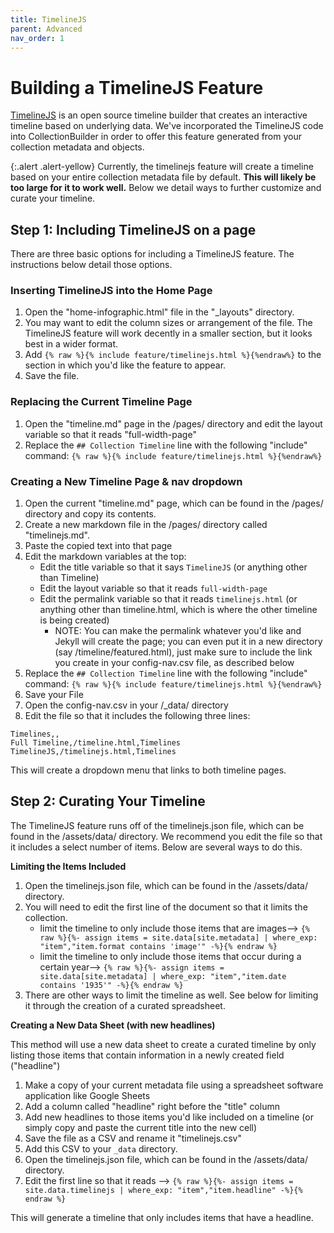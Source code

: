 ```yaml
---
title: TimelineJS
parent: Advanced
nav_order: 1
---
```


# Building a TimelineJS Feature

[TimelineJS](http://timeline.knightlab.com/) is an open source timeline builder that creates an interactive timeline based on underlying data. 
We've incorporated the TimelineJS code into CollectionBuilder in order to offer this feature generated from your collection metadata and objects. 

{:.alert .alert-yellow}
Currently, the timelinejs feature will create a timeline based on your entire collection metadata file by default. 
**This will likely be too large for it to work well.** 
Below we detail ways to further customize and curate your timeline. 

## Step 1: Including TimelineJS on a page

There are three basic options for including a TimelineJS feature. The instructions below detail those options. 

### Inserting TimelineJS into the Home Page

1. Open the "home-infographic.html" file in the "_layouts" directory. 
2. You may want to edit the column sizes or arrangement of the file. The TimelineJS feature will work decently in a smaller section, but it looks best in a wider format. 
3. Add `{% raw %}{% include feature/timelinejs.html %}{%endraw%}` to the section in which you'd like the feature to appear. 
4. Save the file.

### Replacing the Current Timeline Page

1. Open the "timeline.md" page in the /pages/ directory and edit the layout variable so that it reads "full-width-page"
2. Replace the `## Collection Timeline` line with the following "include" command: `{% raw %}{% include feature/timelinejs.html %}{%endraw%}`

### Creating a New Timeline Page & nav dropdown

1. Open the current "timeline.md" page, which can be found in the /pages/ directory and copy its contents. 
2. Create a new markdown file in the /pages/ directory called "timelinejs.md".
3. Paste the copied text into that page
4. Edit the markdown variables at the top: 
    - Edit the title variable so that it says `TimelineJS` (or anything other than Timeline) 
    - Edit the layout variable so that it reads `full-width-page`
    - Edit the permalink variable so that it reads `timelinejs.html` (or anything other than timeline.html, which is where the other timeline is being created)
        - NOTE: You can make the permalink whatever you'd like and Jekyll will create the page; you can even put it in a new directory (say /timeline/featured.html), just make sure to include the link you create in your config-nav.csv file, as described below
5. Replace the `## Collection Timeline` line with the following "include" command: `{% raw %}{% include feature/timelinejs.html %}{%endraw%}`
6. Save your File
7. Open the config-nav.csv in your /_data/ directory
8. Edit the file so that it includes the following three lines: 

```
Timelines,,
Full Timeline,/timeline.html,Timelines
TimelineJS,/timelinejs.html,Timelines
```

This will create a dropdown menu that links to both timeline pages. 

## Step 2: Curating Your Timeline 

The TimelineJS feature runs off of the timelinejs.json file, which can be found in the /assets/data/ directory. 
We recommend you edit the file so that it includes a select number of items.
Below are several ways to do this. 

**Limiting the Items Included**

1. Open the timelinejs.json file, which can be found in the /assets/data/ directory.
2. You will need to edit the first line of the document so that it limits the collection.
    - limit the timeline to only include those items that are images--> `{% raw %}{%- assign items = site.data[site.metadata] | where_exp: "item","item.format contains 'image'" -%}{% endraw %}`
    - limit the timeline to only include those items that occur during a certain year--> `{% raw %}{%- assign items = site.data[site.metadata] | where_exp: "item","item.date contains '1935'" -%}{% endraw %}` 
3. There are other ways to limit the timeline as well. See below for limiting it through the creation of a curated spreadsheet.

**Creating a New Data Sheet (with new headlines)**

This method will use a new data sheet to create a curated timeline by only listing those items that contain information in a newly created field ("headline")

1. Make a copy of your current metadata file using a spreadsheet software application like Google Sheets
2. Add a column called "headline" right before the "title" column
3. Add new headlines to those items you'd like included on a timeline (or simply copy and paste the current title into the new cell)
4. Save the file as a CSV and rename it "timelinejs.csv" 
5. Add this CSV to your `_data` directory.
6. Open the timelinejs.json file, which can be found in the /assets/data/ directory.
7. Edit the first line so that it reads --> `{% raw %}{%- assign items = site.data.timelinejs | where_exp: "item","item.headline" -%}{% endraw %}`

This will generate a timeline that only includes items that have a headline. 
